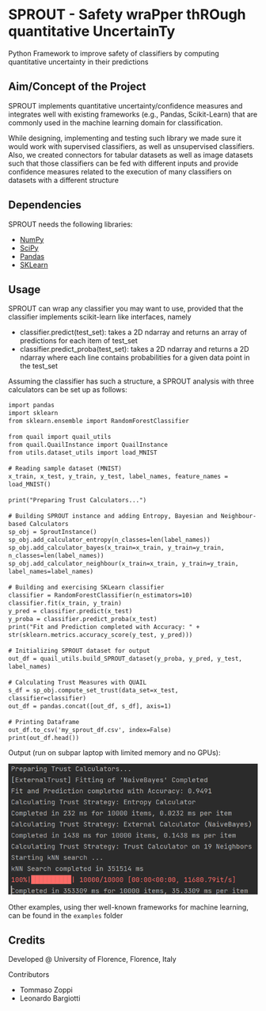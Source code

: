 # SPROUT - Safety wraPper thROugh quantitative UncertainTy 

Python Framework to improve safety of classifiers by computing quantitative uncertainty in their predictions

## Aim/Concept of the Project

SPROUT implements quantitative uncertainty/confidence measures and integrates well with existing frameworks (e.g., Pandas, Scikit-Learn) that are commonly used in the machine learning domain for classification. 

While designing, implementing and testing such library we made sure it would work with supervised classifiers, as well as unsupervised classifiers. Also, we created connectors for tabular datasets as well as image datasets such that those classifiers can be fed with different inputs and provide confidence measures related to the execution of many classifiers on datasets with a different structure

## Dependencies

SPROUT needs the following libraries:
- <a href="https://numpy.org/">NumPy</a>
- <a href="https://scipy.org/">SciPy</a>
- <a href="https://pandas.pydata.org/">Pandas</a>
- <a href="https://scikit-learn.org/stable/">SKLearn</a>

## Usage

SPROUT can wrap any classifier you may want to use, provided that the classifier implements scikit-learn like interfaces, namely
- classifier.predict(test_set): takes a 2D ndarray and returns an array of predictions for each item of test_set
- classifier.predict_proba(test_set): takes a 2D ndarray and returns a 2D ndarray where each line contains probabilities for a given data point in the test_set

Assuming the classifier has such a structure, a SPROUT analysis with three calculators can be set up as follows:

```
import pandas
import sklearn
from sklearn.ensemble import RandomForestClassifier

from quail import quail_utils
from quail.QuailInstance import QuailInstance
from utils.dataset_utils import load_MNIST

# Reading sample dataset (MNIST)
x_train, x_test, y_train, y_test, label_names, feature_names = load_MNIST()

print("Preparing Trust Calculators...")

# Building SPROUT instance and adding Entropy, Bayesian and Neighbour-based Calculators
sp_obj = SproutInstance()
sp_obj.add_calculator_entropy(n_classes=len(label_names))
sp_obj.add_calculator_bayes(x_train=x_train, y_train=y_train, n_classes=len(label_names))
sp_obj.add_calculator_neighbour(x_train=x_train, y_train=y_train, label_names=label_names)

# Building and exercising SKLearn classifier
classifier = RandomForestClassifier(n_estimators=10)
classifier.fit(x_train, y_train)
y_pred = classifier.predict(x_test)
y_proba = classifier.predict_proba(x_test)
print("Fit and Prediction completed with Accuracy: " + str(sklearn.metrics.accuracy_score(y_test, y_pred)))

# Initializing SPROUT dataset for output
out_df = quail_utils.build_SPROUT_dataset(y_proba, y_pred, y_test, label_names)

# Calculating Trust Measures with QUAIL
s_df = sp_obj.compute_set_trust(data_set=x_test, classifier=classifier)
out_df = pandas.concat([out_df, s_df], axis=1)

# Printing Dataframe
out_df.to_csv('my_sprout_df.csv', index=False)
print(out_df.head())
```
Output (run on subpar laptop with limited memory and no GPUs):

![SKLearn_Out](https://github.com/tommyippoz/QUAIL/blob/master/doc/README_SKLearn_Out.png)

Other examples, using ther well-known frameworks for machine learning, can be found in the `examples` folder

## Credits

Developed @ University of Florence, Florence, Italy

Contributors
- Tommaso Zoppi
- Leonardo Bargiotti
